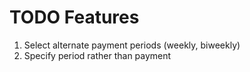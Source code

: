 # TODO Features
1. Select alternate payment periods (weekly, biweekly)
1. Specify period rather than payment